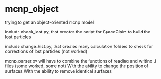 # mcnp_object
trying to get an object-oriented mcnp model

include check_lost.py, that creates the script for SpaceClaim to build the lost particles

include change_hist.py, that creates many calculation folders to check for corrections of lost particles (not worked)

mcnp_parser.py will have to combine the functions of reading and writing .i files (some worked, some not)
With the ability to change the position of surfaces
With the ability to remove identical surfaces
